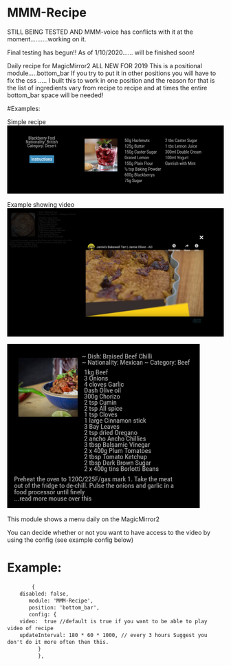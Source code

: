 # MMM-Recipe

 STILL BEING TESTED AND MMM-voice has conflicts with it at the moment..........working on it.
 
 Final testing has begun!!  As of 1/10/2020...... will be finished soon!
 
Daily recipe for MagicMirror2  ALL NEW FOR 2019
This is a positional module.....bottom_bar
If you try to put it in other positions you will have to fix the css ..... I built this to work in one position and the reason for that is the list of ingredients vary from recipe to recipe and at times the entire bottom_bar space will be needed!

#Examples:

Simple recipe
![](examples/recipe1.png)

Example showing video
![](examples/recipe2.png)


![](examples/recipe3.png)

This module shows a menu daily on the MagicMirror2

You can decide whether or not you want to have access to the video by using the config (see example config below)

   # Example:
            {
	    disabled: false,
           module: 'MMM-Recipe',
           position: 'bottom_bar',
           config: {
	    video:  true //default is true if you want to be able to play video of recipe
	    updateInterval: 180 * 60 * 1000, // every 3 hours Suggest you don't do it more often then this.
              }
              }, 
 
